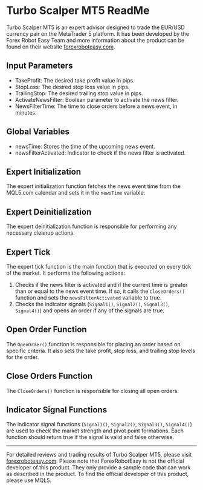 # Turbo Scalper MT5 ReadMe

Turbo Scalper MT5 is an expert advisor designed to trade the EUR/USD currency pair on the MetaTrader 5 platform. It has been developed by the Forex Robot Easy Team and more information about the product can be found on their website [forexroboteasy.com](https://forexroboteasy.com).

## Input Parameters

- TakeProfit: The desired take profit value in pips.
- StopLoss: The desired stop loss value in pips.
- TrailingStop: The desired trailing stop value in pips.
- ActivateNewsFilter: Boolean parameter to activate the news filter.
- NewsFilterTime: The time to close orders before a news event, in minutes.

## Global Variables

- newsTime: Stores the time of the upcoming news event.
- newsFilterActivated: Indicator to check if the news filter is activated.

## Expert Initialization

The expert initialization function fetches the news event time from the MQL5.com calendar and sets it in the `newsTime` variable.

## Expert Deinitialization

The expert deinitialization function is responsible for performing any necessary cleanup actions.

## Expert Tick

The expert tick function is the main function that is executed on every tick of the market. It performs the following actions:

1. Checks if the news filter is activated and if the current time is greater than or equal to the news event time. If so, it calls the `CloseOrders()` function and sets the `newsFilterActivated` variable to true.
2. Checks the indicator signals (`Signal1()`, `Signal2()`, `Signal3()`, `Signal4()`) and opens an order if any of the signals are true.

## Open Order Function

The `OpenOrder()` function is responsible for placing an order based on specific criteria. It also sets the take profit, stop loss, and trailing stop levels for the order.

## Close Orders Function

The `CloseOrders()` function is responsible for closing all open orders.

## Indicator Signal Functions

The indicator signal functions (`Signal1()`, `Signal2()`, `Signal3()`, `Signal4()`) are used to check the market strength and pivot point formations. Each function should return true if the signal is valid and false otherwise.

---

For detailed reviews and trading results of Turbo Scalper MT5, please visit [forexroboteasy.com](https://forexroboteasy.com/forex-robot-review/turbo-scalper-mt5-review-precision-eurusd-trading-advisor/). Please note that ForexRobotEasy is not the official developer of this product. They only provide a sample code that can work as described in the product. To find the official developer of this product, please use MQL5.
